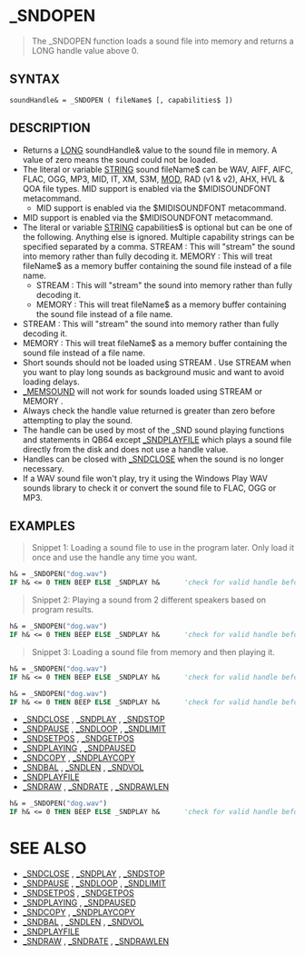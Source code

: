 # _SNDOPEN
> The _SNDOPEN function loads a sound file into memory and returns a LONG handle value above 0.

## SYNTAX
`soundHandle& = _SNDOPEN ( fileName$ [, capabilities$ ])`

## DESCRIPTION
* Returns a [LONG](LONG.md) soundHandle& value to the sound file in memory. A value of zero means the sound could not be loaded.
* The literal or variable [STRING](STRING.md) sound fileName$ can be WAV, AIFF, AIFC, FLAC, OGG, MP3, MID, IT, XM, S3M, [MOD](MOD.md), RAD (v1 & v2), AHX, HVL & QOA file types. MID support is enabled via the $MIDISOUNDFONT metacommand.
	* MID support is enabled via the $MIDISOUNDFONT metacommand.
* MID support is enabled via the $MIDISOUNDFONT metacommand.
* The literal or variable [STRING](STRING.md) capabilities$ is optional but can be one of the following. Anything else is ignored. Multiple capability strings can be specified separated by a comma. STREAM : This will "stream" the sound into memory rather than fully decoding it. MEMORY : This will treat fileName$ as a memory buffer containing the sound file instead of a file name.
	* STREAM : This will "stream" the sound into memory rather than fully decoding it.
	* MEMORY : This will treat fileName$ as a memory buffer containing the sound file instead of a file name.
* STREAM : This will "stream" the sound into memory rather than fully decoding it.
* MEMORY : This will treat fileName$ as a memory buffer containing the sound file instead of a file name.
* Short sounds should not be loaded using STREAM . Use STREAM when you want to play long sounds as background music and want to avoid loading delays.
* [_MEMSOUND](_MEMSOUND.md) will not work for sounds loaded using STREAM or MEMORY .
* Always check the handle value returned is greater than zero before attempting to play the sound.
* The handle can be used by most of the _SND sound playing functions and statements in QB64 except [_SNDPLAYFILE](_SNDPLAYFILE.md) which plays a sound file directly from the disk and does not use a handle value.
* Handles can be closed with [_SNDCLOSE](_SNDCLOSE.md) when the sound is no longer necessary.
* If a WAV sound file won't play, try it using the Windows Play WAV sounds library to check it or convert the sound file to FLAC, OGG or MP3.


## EXAMPLES
> Snippet 1: Loading a sound file to use in the program later. Only load it once and use the handle any time you want.

```vb
h& = _SNDOPEN("dog.wav")
IF h& <= 0 THEN BEEP ELSE _SNDPLAY h&      'check for valid handle before using!
```

> Snippet 2: Playing a sound from 2 different speakers based on program results.

```vb
h& = _SNDOPEN("dog.wav")
IF h& <= 0 THEN BEEP ELSE _SNDPLAY h&      'check for valid handle before using!
```

> Snippet 3: Loading a sound file from memory and then playing it.

```vb
h& = _SNDOPEN("dog.wav")
IF h& <= 0 THEN BEEP ELSE _SNDPLAY h&      'check for valid handle before using!
```


```vb
h& = _SNDOPEN("dog.wav")
IF h& <= 0 THEN BEEP ELSE _SNDPLAY h&      'check for valid handle before using!
```

* [_SNDCLOSE](_SNDCLOSE.md) , [_SNDPLAY](_SNDPLAY.md) , [_SNDSTOP](_SNDSTOP.md)
* [_SNDPAUSE](_SNDPAUSE.md) , [_SNDLOOP](_SNDLOOP.md) , [_SNDLIMIT](_SNDLIMIT.md)
* [_SNDSETPOS](_SNDSETPOS.md) , [_SNDGETPOS](_SNDGETPOS.md)
* [_SNDPLAYING](_SNDPLAYING.md) , [_SNDPAUSED](_SNDPAUSED.md)
* [_SNDCOPY](_SNDCOPY.md) , [_SNDPLAYCOPY](_SNDPLAYCOPY.md)
* [_SNDBAL](_SNDBAL.md) , [_SNDLEN](_SNDLEN.md) , [_SNDVOL](_SNDVOL.md)
* [_SNDPLAYFILE](_SNDPLAYFILE.md)
* [_SNDRAW](_SNDRAW.md) , [_SNDRATE](_SNDRATE.md) , [_SNDRAWLEN](_SNDRAWLEN.md)

```vb
h& = _SNDOPEN("dog.wav")
IF h& <= 0 THEN BEEP ELSE _SNDPLAY h&      'check for valid handle before using!
```



# SEE ALSO
* [_SNDCLOSE](_SNDCLOSE.md) , [_SNDPLAY](_SNDPLAY.md) , [_SNDSTOP](_SNDSTOP.md)
* [_SNDPAUSE](_SNDPAUSE.md) , [_SNDLOOP](_SNDLOOP.md) , [_SNDLIMIT](_SNDLIMIT.md)
* [_SNDSETPOS](_SNDSETPOS.md) , [_SNDGETPOS](_SNDGETPOS.md)
* [_SNDPLAYING](_SNDPLAYING.md) , [_SNDPAUSED](_SNDPAUSED.md)
* [_SNDCOPY](_SNDCOPY.md) , [_SNDPLAYCOPY](_SNDPLAYCOPY.md)
* [_SNDBAL](_SNDBAL.md) , [_SNDLEN](_SNDLEN.md) , [_SNDVOL](_SNDVOL.md)
* [_SNDPLAYFILE](_SNDPLAYFILE.md)
* [_SNDRAW](_SNDRAW.md) , [_SNDRATE](_SNDRATE.md) , [_SNDRAWLEN](_SNDRAWLEN.md)

